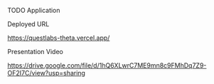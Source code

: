TODO Application

Deployed URL

https://questlabs-theta.vercel.app/

Presentation Video

https://drive.google.com/file/d/1hQ6XLwrC7ME9mn8c9FMhDq7Z9-OF2I7C/view?usp=sharing
